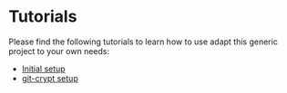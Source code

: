 # Tutorials

Please find the following tutorials to learn how to use adapt this generic project to your own needs:

- [Initial setup](./initial-setup.md)
- [git-crypt setup](./git-crypt.md)
